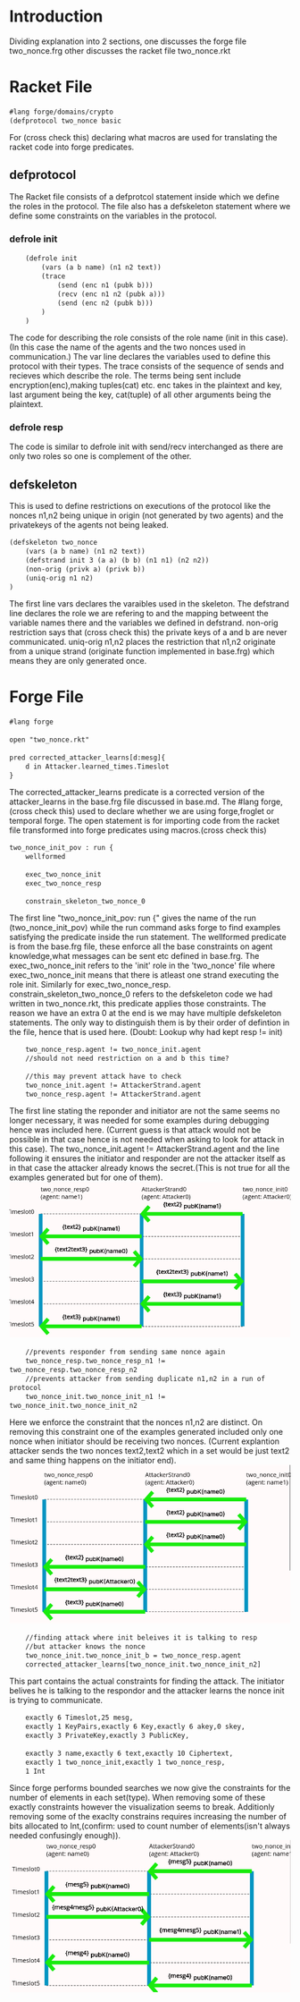 # Introduction 
Dividing explanation into 2 sections, one discusses the forge file two_nonce.frg other discusses the racket file two_nonce.rkt
# Racket File
```rkt
#lang forge/domains/crypto
(defprotocol two_nonce basic
```
For (cross check this) declaring what macros are used for translating the racket code into forge predicates.
## defprotocol 
The Racket file consists of a defprotcol statement inside which we define the roles in the protocol. The file also has a defskeleton statement where we define some constraints on the variables in the protocol.
### defrole init 
```rkt
    (defrole init
        (vars (a b name) (n1 n2 text))
        (trace
            (send (enc n1 (pubk b)))
            (recv (enc n1 n2 (pubk a)))
            (send (enc n2 (pubk b)))
        )    
    )
```
The code for describing the role consists of the role name (init in this case). 
(In this case the name of the agents and the two nonces used in communication.)
The var line declares the variables used to define this protocol with their types.
The trace consists of the sequence of sends and recieves which describe the role. The terms being sent include encryption(enc),making tuples(cat) etc. 
enc takes in the plaintext and key, last argument being the key, cat(tuple) of all other arguments being the plaintext.
### defrole resp 
The code is similar to defrole init with send/recv interchanged as there are only two roles so one is complement of the other.
## defskeleton
This is used to define restrictions on executions of the protocol like the nonces n1,n2 being unique in origin (not generated by two agents) and the privatekeys of the agents not being leaked.
```rkt
(defskeleton two_nonce
    (vars (a b name) (n1 n2 text))
    (defstrand init 3 (a a) (b b) (n1 n1) (n2 n2))
    (non-orig (privk a) (privk b))
    (uniq-orig n1 n2)    
)
```
The first line vars declares the varaibles used in the skeleton.
The defstrand line declares the role we are refering to and the mapping betweent the variable names there and the variables we defined in defstrand.
non-orig restriction says that (cross check this) the private keys of a and b are never communicated.
uniq-orig n1,n2 places the restriction that n1,n2 originate from a unique strand (originate function implemented in base.frg) which means they are only generated once.
# Forge File
```frg
#lang forge 

open "two_nonce.rkt"

pred corrected_attacker_learns[d:mesg]{
    d in Attacker.learned_times.Timeslot
}
```
The corrected_attacker_learns predicate is a corrected version of the attacker_learns in the base.frg file discussed in base.md.
The #lang forge,(cross check this) used to declare whether we are using forge,froglet or temporal forge.
The open statement is for importing code from the racket file transformed into forge predicates using macros.(cross check this)
```frg
two_nonce_init_pov : run {
    wellformed

    exec_two_nonce_init
    exec_two_nonce_resp

    constrain_skeleton_two_nonce_0
```
The first line "two_nonce_init_pov: run {" gives the name of the run (two_nonce_init_pov) while the run command asks forge to find examples satisfying the predicate inside the run statement.
The wellformed predicate is from the base.frg file, these enforce all the base constraints on agent knowledge,what messages can be sent etc defined in base.frg.
The exec_two_nonce_init refers to the 'init' role in the 'two_nonce' file where exec_two_nonce_init means that there is atleast one strand executing the role init.
Similarly for exec_two_nonce_resp.
constrain_skeleton_two_nonce_0 refers to the defskeleton code we had written in two_nonce.rkt, this predicate applies those constraints. The reason we have an extra 0 at the end is we may have multiple defskeleton statements. The only way to distinguish them is by their order of defintion in the file, hence that is used here.
(Doubt: Lookup why had kept resp != init)
```frg
    two_nonce_resp.agent != two_nonce_init.agent
    //should not need restriction on a and b this time?

    //this may prevent attack have to check
    two_nonce_init.agent != AttackerStrand.agent
    two_nonce_resp.agent != AttackerStrand.agent
```
The first line stating the reponder and initiator are not the same seems no longer necessary, it was needed for some examples during debugging hence was included here. (Current guess is that attack would not be possible in that case hence is not needed when asking to look for attack in this case).
The two_nonce_init.agent != AttackerStrand.agent and the line following it ensures the initiator and responder are not the attacker itself as in that case the attacker already knows the secret.(This is not true for all the examples generated but for one of them).
![image](./Pictures/Two_attacker_roles.png)
```frg
    //prevents responder from sending same nonce again
    two_nonce_resp.two_nonce_resp_n1 != two_nonce_resp.two_nonce_resp_n2
    //prevents attacker from sending duplicate n1,n2 in a run of protocol
    two_nonce_init.two_nonce_init_n1 != two_nonce_init.two_nonce_init_n2
```
Here we enforce the constraint that the nonces n1,n2 are distinct. On removing this constraint one of the examples generated included only one nonce when initiator should be receiving two nonces. (Current explantion attacker sends the two nonces text2,text2 which in a set would be just text2 and same thing happens on the initiator end).
![image](./Pictures/init_duplic_nonce.png)
```frg
    //finding attack where init beleives it is talking to resp 
    //but attacker knows the nonce
    two_nonce_init.two_nonce_init_b = two_nonce_resp.agent
    corrected_attacker_learns[two_nonce_init.two_nonce_init_n2]
```
This part contains the actual constraints for finding the attack. The initiator belives he is talking to the respondor and the attacker learns the nonce init is trying to communicate.
```frg
    exactly 6 Timeslot,25 mesg,
    exactly 1 KeyPairs,exactly 6 Key,exactly 6 akey,0 skey,
    exactly 3 PrivateKey,exactly 3 PublicKey,

    exactly 3 name,exactly 6 text,exactly 10 Ciphertext,
    exactly 1 two_nonce_init,exactly 1 two_nonce_resp,
    1 Int
```
Since forge performs bounded searches we now give the constraints for the number of elements in each set(type). When removing some of these exactly constraints however the visualization seems to break.
Additionly removing some of the exaclty constrains requires increasing the number of bits allocated to Int,(confirm: used to count number of elements(isn't always needed confusingly enough)).
![image](./Pictures/remove_exactly_text_cipher_txt.png)